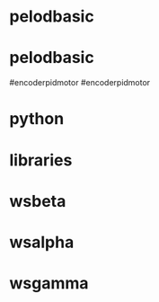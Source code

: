# pelodbasic
# pelodbasic
#encoderpidmotor
#encoderpidmotor
# python
# libraries
# wsbeta
# wsalpha
# wsgamma
